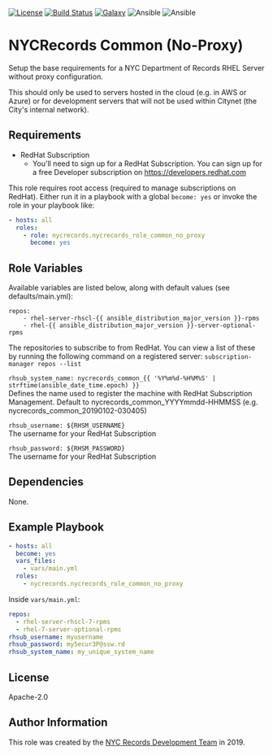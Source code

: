 [![License](https://img.shields.io/badge/license-Apache-2.0-green.svg?style=flat)](https://raw.githubusercontent.com/nycrecords/nycrecords_role_common_no_proxy/master/LICENSE)
[![Build Status](https://travis-ci.org/nycrecords/nycrecords_role_common_no_proxy.svg?branch=master)](https://travis-ci.org/nycrecords/nycrecords_role_common_no_proxy)
[![Galaxy](https://img.shields.io/badge/galaxy-joelbcastillo.nycrecords_role_common_no_proxy-blue.svg)](https://galaxy.ansible.com/lean_delivery/nginx)
![Ansible](https://img.shields.io/ansible/role/d/43008.svg)
![Ansible](https://img.shields.io/badge/dynamic/json.svg?label=min_ansible_version&url=https%3A%2F%2Fgalaxy.ansible.com%2Fapi%2Fv1%2Froles%2F43008%2F&query=$.min_ansible_version)

NYCRecords Common (No-Proxy)
=========

Setup the base requirements for a NYC Department of Records RHEL Server without proxy configuration. 

This should only be used to servers hosted in the cloud (e.g. in AWS or Azure) or for development servers that will not be used within Citynet (the City's internal network).

Requirements
------------

- RedHat Subscription
  - You'll need to sign up for a RedHat Subscription. You can sign up for a free Developer subscription on https://developers.redhat.com

This role requires root access (required to manage subscriptions on RedHat). Either run it in a playbook with a global `become: yes` or invoke the role in your playbook like:
```yaml
- hosts: all
  roles:
    - role: nycrecords.nycrecords_role_common_no_proxy
      become: yes
```

Role Variables
--------------
Available variables are listed below, along with default values (see defaults/main.yml):

```
repos:
    - rhel-server-rhscl-{{ ansible_distribution_major_version }}-rpms
    - rhel-{{ ansible_distribution_major_version }}-server-optional-rpms
```  
The repositories to subscribe to from RedHat. You can view a list of these by running the following command on a registered server: `subscription-manager repos --list`

`rhsub_system_name: nycrecords_common_{{ '%Y%m%d-%H%M%S' | strftime(ansible_date_time.epoch) }}`  
Defines the name used to register the machine with RedHat Subscription Management. Default to nycrecords_common_YYYYmmdd-HHMMSS (e.g. nycrecords_common_20190102-030405)

`rhsub_username: ${RHSM_USERNAME}`  
The username for your RedHat Subscription

`rhsub_password: ${RHSM_PASSWORD}`  
The username for your RedHat Subscription

Dependencies
------------

None.

Example Playbook
----------------

```yaml
- hosts: all
  become: yes
  vars_files:
    - vars/main.yml
  roles:
    - nycrecords.nycrecords_role_common_no_proxy
```

Inside `vars/main.yml`:
```yaml
repos:
  - rhel-server-rhscl-7-rpms
  - rhel-7-server-optional-rpms
rhsub_username: myusername
rhsub_password: my5ecur3P@ssw.rd
rhsub_system_name: my_unique_system_name
```

License
-------

Apache-2.0

Author Information
------------------

This role was created by the [NYC Records Development Team](https://github.com/nycrecords) in 2019.
